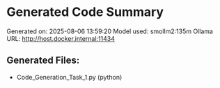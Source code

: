 # Generated Code Summary

Generated on: 2025-08-06 13:59:20
Model used: smollm2:135m
Ollama URL: http://host.docker.internal:11434

## Generated Files:
- Code_Generation_Task_1.py (python)
